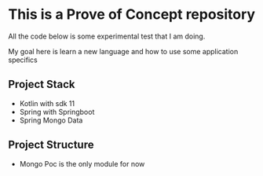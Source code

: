 # This is a Prove of Concept repository
All the code below is some experimental test that I am doing.

My goal here is learn a new language and how to use some application specifics

## Project Stack
* Kotlin with sdk 11
* Spring with Springboot
* Spring Mongo Data

## Project Structure
* Mongo Poc is the only module for now

